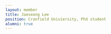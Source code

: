 ```yaml
---
layout: member
title: Jaeseong Lee
position: Cranfield Univiersity, Phd student
alumni: true
---
```

